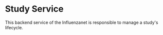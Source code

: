 # Study Service
This backend service of the Influenzanet is responsible to manage a study's lifecycle.
